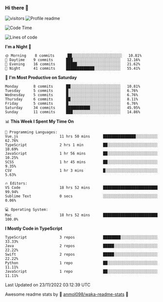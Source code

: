 ### Hi there 👋  
![visitors](https://visitor-badge.laobi.icu/badge?page_id=leverglowh) ![Profile readme](https://github.com/leverglowh/leverglowh/workflows/Profile%20readme/badge.svg?branch=master)

<!--START_SECTION:waka-->
![Code Time](http://img.shields.io/badge/Code%20Time-1%2C478%20hrs%202%20mins-blue)

![Lines of code](https://img.shields.io/badge/From%20Hello%20World%20I%27ve%20Written-18%20Thousand%20lines%20of%20code-blue)

**I'm a Night 🦉** 

```text
🌞 Morning    8 commits      ██░░░░░░░░░░░░░░░░░░░░░░░   10.81% 
🌆 Daytime    9 commits      ███░░░░░░░░░░░░░░░░░░░░░░   12.16% 
🌃 Evening    16 commits     █████░░░░░░░░░░░░░░░░░░░░   21.62% 
🌙 Night      41 commits     █████████████░░░░░░░░░░░░   55.41%

```
📅 **I'm Most Productive on Saturday** 

```text
Monday       8 commits      ██░░░░░░░░░░░░░░░░░░░░░░░   10.81% 
Tuesday      5 commits      █░░░░░░░░░░░░░░░░░░░░░░░░   6.76% 
Wednesday    5 commits      █░░░░░░░░░░░░░░░░░░░░░░░░   6.76% 
Thursday     6 commits      ██░░░░░░░░░░░░░░░░░░░░░░░   8.11% 
Friday       5 commits      █░░░░░░░░░░░░░░░░░░░░░░░░   6.76% 
Saturday     34 commits     ███████████░░░░░░░░░░░░░░   45.95% 
Sunday       11 commits     ███░░░░░░░░░░░░░░░░░░░░░░   14.86%

```


📊 **This Week I Spent My Time On** 

```text
💬 Programming Languages: 
Vue.js                   11 hrs 50 mins      ███████████████░░░░░░░░░░   62.76% 
TypeScript               2 hrs 1 min         ██░░░░░░░░░░░░░░░░░░░░░░░   10.69% 
JavaScript               1 hr 56 mins        ██░░░░░░░░░░░░░░░░░░░░░░░   10.25% 
SCSS                     1 hr 45 mins        ██░░░░░░░░░░░░░░░░░░░░░░░   9.35% 
CSV                      1 hr 3 mins         █░░░░░░░░░░░░░░░░░░░░░░░░   5.63%

🔥 Editors: 
VS Code                  18 hrs 52 mins      █████████████████████████   99.94% 
Sublime Text             0 secs              ░░░░░░░░░░░░░░░░░░░░░░░░░   0.06%

💻 Operating System: 
Mac                      18 hrs 52 mins      █████████████████████████   100.0%

```

**I Mostly Code in TypeScript** 

```text
TypeScript               3 repos             ████████░░░░░░░░░░░░░░░░░   33.33% 
Java                     2 repos             █████░░░░░░░░░░░░░░░░░░░░   22.22% 
Swift                    2 repos             █████░░░░░░░░░░░░░░░░░░░░   22.22% 
Python                   1 repo              ██░░░░░░░░░░░░░░░░░░░░░░░   11.11% 
JavaScript               1 repo              ██░░░░░░░░░░░░░░░░░░░░░░░   11.11%

```



 Last Updated on 23/11/2022 03:12:39 UTC
<!--END_SECTION:waka-->


Awesome readme stats by :star2: [anmol098/waka-readme-stats](https://github.com/anmol098/waka-readme-stats) :star2:

